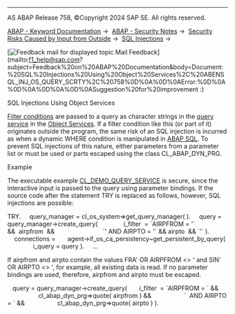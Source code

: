   

* * *

AS ABAP Release 758, ©Copyright 2024 SAP SE. All rights reserved.

[ABAP - Keyword Documentation](javascript:call_link\('abenabap.htm'\)) →  [ABAP - Security Notes](javascript:call_link\('abenabap_security.htm'\)) →  [Security Risks Caused by Input from Outside](javascript:call_link\('abendynamic_programming_scrty.htm'\)) →  [SQL Injections](javascript:call_link\('abensql_injections_scrty.htm'\)) → 

 [![](Mail.gif?object=Mail.gif "Feedback mail for displayed topic") Mail Feedback](mailto:f1_help@sap.com?subject=Feedback%20on%20ABAP%20Documentation&body=Document:%20SQL%20Injections%20Using%20Object%20Services%2C%20ABENSQL_INJ_OS_QUERY_SCRTY%2C%20758%0D%0A%0D%0AError:%0D%0A%0D%0A%0D%0A%0D%0ASuggestion%20for%20improvement
:)

SQL Injections Using Object Services

[Filter conditions](javascript:call_link\('abenos_query_filter_cond.htm'\)) are passed to a query as character strings in the [query service](javascript:call_link\('abenquery_service_glosry.htm'\) "Glossary Entry") in the [Object Services](javascript:call_link\('abenobject_services_glosry.htm'\) "Glossary Entry"). If a filter condition like this (or part of it) originates outside the program, the same risk of an SQL injection is incurred as when a dynamic WHERE condition is manipulated in [ABAP SQL](javascript:call_link\('abensql_inj_dyn_tokens_scrty.htm'\)). To prevent SQL injections of this nature, either parameters from a parameter list or must be used or parts escaped using the class CL\_ABAP\_DYN\_PRG.

Example

The executable example [CL\_DEMO\_QUERY\_SERVICE](javascript:call_link\('abenos_query_abexa.htm'\)) is secure, since the interactive input is passed to the query using parameter bindings. If the source code after the statement TRY is replaced as follows, however, SQL injections are possible:

TRY.
    query\_manager = cl\_os\_system=>get\_query\_manager( ).
    query = query\_manager->create\_query(
              i\_filter  = \`AIRPFROM = '\` &&  airpfrom  &&
                           \`' AND AIRPTO = '\` && airpto  && \`'\` ).
    connections =
      agent->if\_os\_ca\_persistency~get\_persistent\_by\_query(
               i\_query = query ).
    ...

If airpfrom and airpto contain the values FRA' OR AIRPFROM <> ' and SIN' OR AIRPTO <> ', for example, all existing data is read. If no parameter bindings are used, therefore, airpfrom and airpto must be escaped.

   query = query\_manager->create\_query(
      i\_filter  = \`AIRPFROM = \` &&
                  cl\_abap\_dyn\_prg=>quote( airpfrom ) &&
                  \`  AND AIRPTO = \` &&
                  cl\_abap\_dyn\_prg=>quote( airpto ) ).